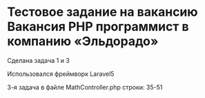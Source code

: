 # Тестовое задание на вакансию Вакансия PHP программист в компанию «Эльдорадо»

Сделана задача 1 и 3

Использовался фреймворк Laravel5

3-я задача в файле MathController.php строки: 35-51
